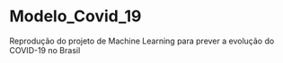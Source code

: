 # Modelo_Covid_19
Reprodução do projeto de Machine Learning para prever a evolução do COVID-19 no Brasil
